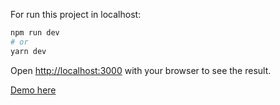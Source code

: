 For run this project in localhost:

```bash
npm run dev
# or
yarn dev
```

Open [http://localhost:3000](http://localhost:3000) with your browser to see the result.

[Demo here](https://pdf-tools-ten.vercel.app/)
